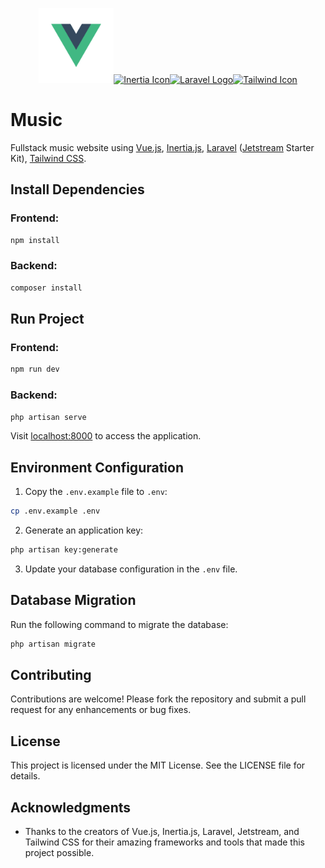 <p align="center"><a href="https://viltstack.dev/" target="_blank"><img src="https://github.com/vuejs/art/blob/master/logo.png" width="120" alt="vuejs Logo"><img alt="Inertia Icon" width="120" src="https://viltstack.dev/assets/img/vilt/inertia.webp"><img src="https://github.com/laravel/art/blob/master/laravel-logo.png" width="120" alt="Laravel Logo"><img alt="Tailwind Icon" width="120" src="https://viltstack.dev/assets/img/vilt/tw.webp"></a></p>

# Music

Fullstack music website using <a href="https://github.com/vuejs/core" target="blank">Vue.js</a>, <a href="https://github.com/inertiajs/inertia" target="blank">Inertia.js</a>, <a href="https://github.com/laravel/laravel" target="blank">Laravel</a> (<a href="https://github.com/laravel/jetstream" target="blank">Jetstream</a> Starter Kit), <a href="https://github.com/tailwindlabs/tailwindcss" target="_blank">Tailwind CSS</a>.

## Install Dependencies

### Frontend:

```bash
npm install
```

### Backend:

```bash
composer install
```

## Run Project

### Frontend:

```bash
npm run dev
```

### Backend:

```bash
php artisan serve
```

Visit [localhost:8000](localhost:8000) to access the application.

## Environment Configuration

1. Copy the `.env.example` file to `.env`:

```bash
cp .env.example .env
```

2. Generate an application key:

```bash
php artisan key:generate
```
   

3. Update your database configuration in the `.env` file.

## Database Migration

Run the following command to migrate the database:

```bash
php artisan migrate
```

## Contributing

Contributions are welcome! Please fork the repository and submit a pull request for any enhancements or bug fixes.

## License

This project is licensed under the MIT License. See the LICENSE file for details.

## Acknowledgments

+ Thanks to the creators of Vue.js, Inertia.js, Laravel, Jetstream, and Tailwind CSS for their amazing frameworks and tools that made this project possible.
